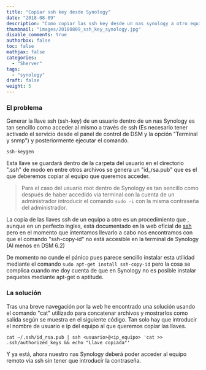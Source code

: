 ```yaml
---
title: "Copiar ssh key desde Synology"
date: "2018-08-09"
description: "Como copiar las ssh key desde un nas synology a otro equipo"
thumbnail: "images/20180809_ssh_key_synology.jpg"
disable_comments: true
authorbox: false
toc: false
mathjax: false
categories:
  - "Sherver"
tags:
  - "synology" 
draft: false
weight: 5
---
```

### El problema
Generar la llave ssh (ssh-key) de un usuario dentro de un nas Synology es tan sencillo como acceder al mismo a través de ssh (Es necesario tener activado el servicio desde el panel de control de DSM y la opción "Terminal y snmp") y posteriormente ejecutar el comando.

```
ssh-keygen
```
Esta llave se guardará dentro de la carpeta del usuario en el directorio ".ssh" de modo en entre otros archivos se genera un "id_rsa.pub" que es el que deberemos copiar al equipo que queremos acceder.

>Para el caso del usuario root dentro de Synology es tan sencillo como después de haber accedido via terminal con la cuenta de un administrador introducir el comando `sudo -i` con la misma contraseña del administrador.


La copia de las llaves ssh de un equipo a otro es un procedimiento que , aunque en un perfecto ingles, está documentado en la web oficial de [ssh][1] pero en el momento que intentamos llevarlo a cabo nos encontramos con que el comando "ssh-copy-id" no está accesible en la terminal de Synology (Al menos en DSM 6.2)

De momento no cunde el pánico pues parece sencillo instalar esta utilidad mediante el comando `sudo apt-get install ssh-copy-id` pero la cosa se complica cuando me doy cuenta de que en Synology no es posible instalar paquetes mediante apt-get o aptitude.

### La solución
Tras una breve navegación por la web he encontrado una solución usando el comando "cat" utilizado para concatenar archivos y mostrarlos como salida según se muestra en el siguiente código.  Tan solo hay que introducir el nombre de usuario e ip del equipo al que queremos copiar las llaves.

```
cat ~/.ssh/id_rsa.pub | ssh <usuario>@<ip_equipo> 'cat >> .ssh/authorized_keys && echo "Llave copiada"'
```

Y ya está, ahora nuestro nas Synology deberá poder acceder al equipo remoto via ssh sin tener que introducir la contraseña.



[1]: https://www.ssh.com/ssh/copy-id

[2]: https://www.youtube.com/watch?v=XN9SuzV08Ew
[3]: https://blog.aaronlenoir.com/2018/05/06/ssh-into-synology-nas-with-ssh-key/
